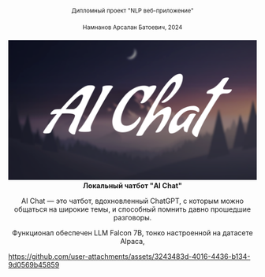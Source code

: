 <div align="center">
<sup>Дипломный проект "NLP веб-приложение"</sup>
  
<sup>Намнанов Арсалан Батоевич, 2024</sup>
<div><img src="gitpage_mats/logo.png" width="512" alt="Warp" /></div>
<div><b>Локальный чатбот "AI Chat"</b></div>

AI Chat — это чатбот, вдохновленный ChatGPT, с которым можно общаться на широкие темы, и способный помнить давно прошедшие разговоры.

Функционал обеспечен LLM Falcon 7B, тонко настроенной на датасете Alpaca, 
</div>

https://github.com/user-attachments/assets/3243483d-4016-4436-b134-9d0569b45859


